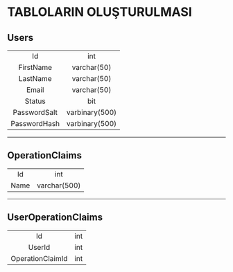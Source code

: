 # TABLOLARIN OLUŞTURULMASI

## Users
|               |                 |
|:-------------:|:---------------:|
|Id             | int             | 
|FirstName      | varchar(50)     |
|LastName       | varchar(50)     |
|Email          | varchar(50)     |
|Status         | bit             |
|PasswordSalt   | varbinary(500)  |
|PasswordHash   | varbinary(500)  |
---
## OperationClaims
|       |              |
|:-----:|:------------:|
|Id     |int           |   
|Name   |varchar(500)  |
---
## UserOperationClaims
|                   |       |
|:-----------------:|:-----:|
|Id                 |int    |
|UserId             |int    |   
|OperationClaimId   |int    |